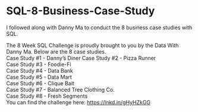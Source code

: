 # SQL-8-Business-Case-Study

I followed along with Danny Ma to conduct the 8 business case studies with SQL.

The 8 Week SQL Challenge is proudly brought to you by the Data With Danny Ma. Below are the 8 case studies.\
Case Study #1 - Danny’s Diner
Case Study #2 - Pizza Runner\
Case Study #3 - Foodie-Fi\
Case Study #4 - Data Bank\
Case Study #5 - Data Mart\
Case Study #6 - Clique Bait\
Case Study #7 - Balanced Tree Clothing Co.\
Case Study #8 - Fresh Segments\
You can find the challenge here: https://lnkd.in/gHyHZkGG

 
